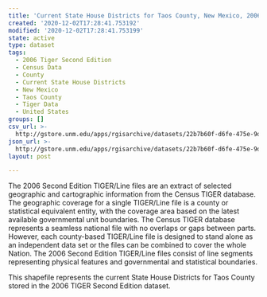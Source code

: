```yaml
---
title: 'Current State House Districts for Taos County, New Mexico, 2006se TIGER'
created: '2020-12-02T17:28:41.753192'
modified: '2020-12-02T17:28:41.753199'
state: active
type: dataset
tags:
  - 2006 Tiger Second Edition
  - Census Data
  - County
  - Current State House Districts
  - New Mexico
  - Taos County
  - Tiger Data
  - United States
groups: []
csv_url: >-
  http://gstore.unm.edu/apps/rgisarchive/datasets/22b7b60f-d6fe-475e-9d46-6b4c83c009a5/tgr2006se_taos_sldlcu.derived.csv
json_url: >-
  http://gstore.unm.edu/apps/rgisarchive/datasets/22b7b60f-d6fe-475e-9d46-6b4c83c009a5/tgr2006se_taos_sldlcu.derived.json
layout: post

---
```

The 2006 Second Edition TIGER/Line files are an extract of selected geographic and cartographic information from the Census TIGER database.  The geographic coverage for a single TIGER/Line file is a county or statistical equivalent entity, with the coverage area based on the latest available governmental unit boundaries. The Census TIGER database represents a seamless national file with no overlaps or gaps between parts.  However, each county-based TIGER/Line file is designed to stand alone as an independent data set or the files can be combined to cover the whole Nation.  The 2006 Second Edition  TIGER/Line files consist of line segments representing physical features and governmental and statistical boundaries.  

This shapefile represents the current State House Districts for Taos County stored in the 2006 TIGER Second Edition dataset.

